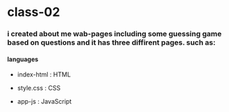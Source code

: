 # class-02

### i created about me wab-pages including some guessing game based on questions and it has three diffirent pages. such as:

#### languages 

- index-html : HTML

- style.css : CSS

- app-js : JavaScript 